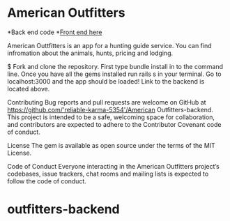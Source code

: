 # American Outfitters
*Back end code 
*[Front end here](https://github.com/kurwitz3/outfitter-frontend)

American Outtfitters is an  app for a hunting guide service. You can find infromation about the animals, hunts, pricing and lodging. 

$ Fork and clone the repository. First type bundle install in to the command line. Once you have all the gems installed run rails s in your terminal. Go to localhost:3000 and the app should be loaded! Link to the backend is located above.

Contributing Bug reports and pull requests are welcome on GitHub at https://github.com/'reliable-karma-5354'/American Outfitters-backend. This project is intended to be a safe, welcoming space for collaboration, and contributors are expected to adhere to the Contributor Covenant code of conduct.

License The gem is available as open source under the terms of the MIT License.

Code of Conduct Everyone interacting in the American Outfitters project’s codebases, issue trackers, chat rooms and mailing lists is expected to follow the code of conduct.


# outfitters-backend
